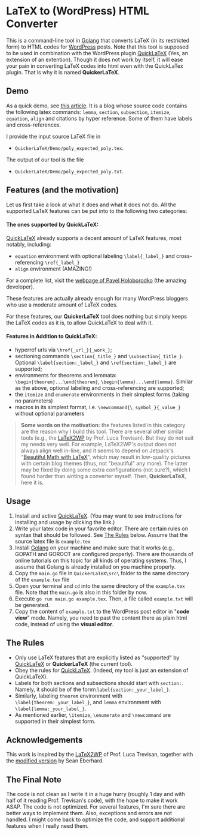 # LaTeX to (WordPress) HTML Converter

This is a command-line tool in [Golang](https://golang.org/) that converts LaTeX (in its restricted form) to HTML codes for [WordPress](https://wordpress.org/https://wordpress.org/) posts. Note that this tool is supposed to be used in combination with the WordPress plugin [QuickLaTeX](http://www.holoborodko.com/pavel/quicklatex/) (Yes, an extension of an extention). Though it does not work by itself, it will ease your pain in converting LaTeX codes into html even with the QuickLaTex plugin. That is why it is named **QuickerLaTeX**. 

## Demo
As a quick demo, see <a href="https://xiao-liang.com/blog/?p=130" target="_blank">this article</a>. It is a blog whose source code contains the following latex commands: `lemma`, `section`, `subsection`, `itemize`, `equation`, `align` and citations by hyper reference. Some of them have labels and cross-references.

I provide the input source LaTeX file in 
 * `QuickerLaTeX/Demo/poly_expected_poly.tex`.

The output of our tool is the file 
* `QuickerLaTeX/Demo/poly_expected_poly.txt`.

## Features (and the motivation)
Let us first take a look at what it does and what it does not do. All the supported LaTeX features can be put into to the following two categories:
#### The ones supported by QuickLaTeX:
[QuickLaTeX](http://www.holoborodko.com/pavel/quicklatex/)  already supports a decent amount of LaTeX features, most notably, including:
  * `equation` environment with optional labeling `\label{_label_}` and cross-referencing `\ref{_label_}`
  * `align` environment (AMAZING!)  

For a complete list, visit the [webpage of Pavel Holoborodko](http://www.holoborodko.com/pavel/quicklatex/) (the amazing developer).

These features are actually already enough for many WordPress bloggers who use a moderate amount of LaTeX codes.

For these features, our **QuickerLaTeX** tool does nothing but simply keeps the LaTeX codes as it is, to allow QuickLaTeX to deal with it.



#### Features in Addition to QuickLaTeX:
  * hyperref urls via `\href{_url_}{_work_}`; 
  * sectioning commands `\section{_title_}` and `\subsection{_title_}`. Optional `\label{section:_label_}` and `\ref{section:_label_}` are supported;
  * environments for theorems and lemmata: `\begin{theorem}...\end{theorem}`, `\begin{lemma}...\end{lemma}`. Similar as the above, optional labeling and cross-referencing are supported; 
  * the `itemize` and `enumerate` environments in their simplest forms (taking no parameters)
  * macros in its simplest format, i.e. `\newcommand{\_symbol_}{_value_}` without optional parameters


> **Some words on the motivation:** the features listed in this category are the reason why I build this tool. There are several other similar tools (e.g., the [LaTeX2WP](https://lucatrevisan.wordpress.com/latex-to-wordpress/) by Prof. Luca Trevisan). But they do not suit my needs very well. For example,  LaTeX2WP's output does not always align well in-line, and it seems to depend on Jetpack's "[Beautiful Math with LaTeX](https://jetpack.com/support/beautiful-math-with-latex/)", which may result in low-quality pictures with certain blog themes (thus, not "beautiful" any more). The latter may be fixed by doing some extra configurations (not sure?), which I found harder than writing a converter myself. Then, **QuickerLaTeX**, here it is.


## Usage
1. Install and active  [QuickLaTeX](http://www.holoborodko.com/pavel/quicklatex/). (You may want to see instructions for installing and usage by clicking the link.)
2. Write your latex code in your favorite editor. There are certain rules on syntax that should be followed. See [The Rules](#rules) below. Assume that the source latex file is `example.tex`
3. Install [Golang](https://golang.org/) on your machine and make sure that it works (e.g., GOPATH and GOROOT are configured properly). There are thousands of online tutorials on this topic for all kinds of operating systems. Thus, I assume that Golang is already installed on you machine properly.
4. Copy the `main.go` file in `QuickerLaTeX\src\` folder to the same directory of the `example.tex` file
5. Open your terminal and `cd` into the same directory of the `example.tex` file. Note that the `main.go` is also in this folder by now.
6. Execute `go run main.go example.tex`. Then, a file called `example.txt` will be generated.
7. Copy the content of `example.txt` to the WordPress post editor in "**code view**" mode. Namely, you need to past the content there as plain html code, instead of using the **visual editor**. 


## The Rules <a name="rules"></a>
* Only use LaTeX features that are explicitly listed as "supported" by [QuickLaTeX](http://www.holoborodko.com/pavel/quicklatex/) or **QuickerLaTeX** (the current tool).
* Obey the rules for [QuickLaTeX](http://www.holoborodko.com/pavel/quicklatex/). (Indeed, my tool is just an extension of QuickLaTeX).
* Labels for both sections and subsections should start with `section:`. Namely, it should be of the form`\label{section:_your_label_}`.
* Similarly, labeling `theorem` environment with  `\label{theorem:_your_label_}`, and `lemma` environment with  `\label{lemma:_your_label_}`.
* As mentioned earlier, `\itemize`, `\enumerate` and `\newcommand` are supported in their simplest form.

## Acknowledgements
This work is inspired by the [LaTeX2WP](https://lucatrevisan.wordpress.com/latex-to-wordpress/) of Prof. Luca Trevisan, together with the [modified version](https://github.com/seaneberhard/latex2wp) by Sean Eberhard. 

## The Final Note
The code is not clean as I write it in a huge hurry (roughly 1 day and with half of it reading Prof. Trevisan's code), with the hope to make it work ASAP. The code is not optimized. For several features, I'm sure there are better ways to implement them. Also, exceptions and errors are not handled. I might come back to optimize the code, and support additional features when I really need them. 